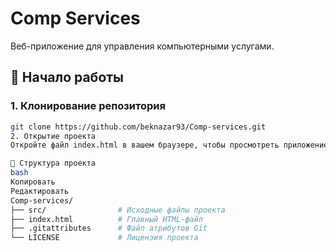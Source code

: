 # Comp Services

Веб-приложение для управления компьютерными услугами.

## 🚀 Начало работы

### 1. Клонирование репозитория

```bash
git clone https://github.com/beknazar93/Comp-services.git
2. Открытие проекта
Откройте файл index.html в вашем браузере, чтобы просмотреть приложение.

📁 Структура проекта
bash
Копировать
Редактировать
Comp-services/
├── src/                # Исходные файлы проекта
├── index.html          # Главный HTML-файл
├── .gitattributes      # Файл атрибутов Git
└── LICENSE             # Лицензия проекта
